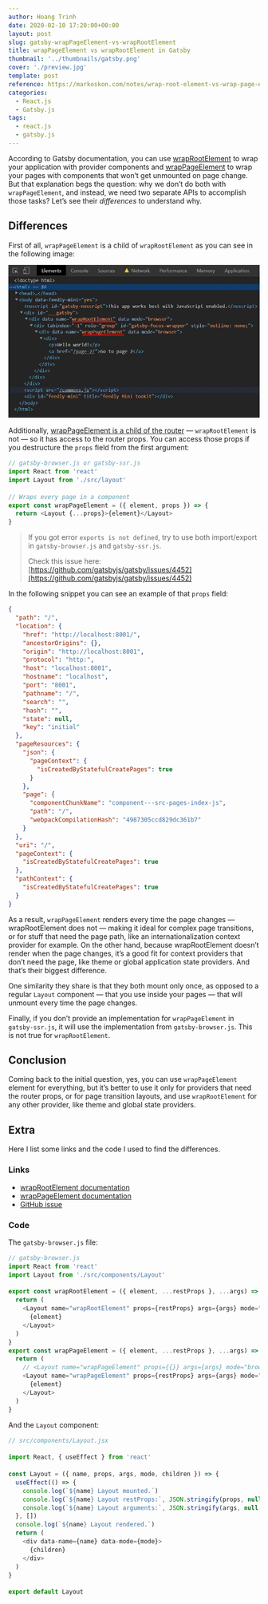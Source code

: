 ```yaml
---
author: Hoang Trinh
date: 2020-02-10 17:20:00+00:00
layout: post
slug: gatsby-wrapPageElement-vs-wrapRootElement
title: wrapPageElement vs wrapRootElement in Gatsby
thumbnail: '../thumbnails/gatsby.png'
cover: './preview.jpg'
template: post
reference: https://markoskon.com/notes/wrap-root-element-vs-wrap-page-element/
categories:
  - React.js
  - Gatsby.js
tags:
  - react.js
  - gatsby.js
---
```


According to Gatsby documentation, you can use [wrapRootElement](https://www.gatsbyjs.org/docs/browser-apis/#wrapRootElement) to wrap your application with provider components and [wrapPageElement](https://www.gatsbyjs.org/docs/browser-apis/#wrapPageElement) to wrap your pages with components that won’t get unmounted on page change. But that explanation begs the question: why we don’t do both with `wrapPageElement`, and instead, we need two separate APIs to accomplish those tasks? Let’s see their _differences_ to understand why.

## Differences

First of all, `wrapPageElement` is a child of `wrapRootElement` as you can see in the following image:

![wrapPageElement and wrapRootElement relationship](./wrappageelement-child-wraprootelement.jpg)

Additionally, [wrapPageElement is a child of the router](https://github.com/gatsbyjs/gatsby/issues/10688#issuecomment-450353014) — `wrapRootElement` is not — so it has access to the router props. You can access those props if you destructure the `props` field from the first argument:

```javascript
// gatsby-browser.js or gatsby-ssr.js
import React from 'react'
import Layout from './src/layout'

// Wraps every page in a component
export const wrapPageElement = ({ element, props }) => {
  return <Layout {...props}>{element}</Layout>
}
```

> If you got error `exports is not defined`, try to use both import/export in `gatsby-browser.js` and `gatsby-ssr.js`.
>
> Check this issue here: [https://github.com/gatsbyjs/gatsby/issues/4452](https://github.com/gatsbyjs/gatsby/issues/4452)

In the following snippet you can see an example of that `props` field:

```json
{
  "path": "/",
  "location": {
    "href": "http://localhost:8001/",
    "ancestorOrigins": {},
    "origin": "http://localhost:8001",
    "protocol": "http:",
    "host": "localhost:8001",
    "hostname": "localhost",
    "port": "8001",
    "pathname": "/",
    "search": "",
    "hash": "",
    "state": null,
    "key": "initial"
  },
  "pageResources": {
    "json": {
      "pageContext": {
        "isCreatedByStatefulCreatePages": true
      }
    },
    "page": {
      "componentChunkName": "component---src-pages-index-js",
      "path": "/",
      "webpackCompilationHash": "4987305ccd829dc361b7"
    }
  },
  "uri": "/",
  "pageContext": {
    "isCreatedByStatefulCreatePages": true
  },
  "pathContext": {
    "isCreatedByStatefulCreatePages": true
  }
}
```

As a result, `wrapPageElement` renders every time the page changes — wrapRootElement does not — making it ideal for complex page transitions, or for stuff that need the page path, like an internationalization context provider for example. On the other hand, because wrapRootElement doesn’t render when the page changes, it’s a good fit for context providers that don’t need the page, like theme or global application state providers. And that’s their biggest difference.

One similarity they share is that they both mount only once, as opposed to a regular `Layout` component — that you use inside your pages — that will unmount every time the page changes.

Finally, if you don’t provide an implementation for `wrapPageElement` in `gatsby-ssr.js`, it will use the implementation from `gatsby-browser.js`. This is not true for `wrapRootElement`.

## Conclusion

Coming back to the initial question, yes, you can use `wrapPageElement` element for everything, but it’s better to use it only for providers that need the router props, or for page transition layouts, and use `wrapRootElement` for any other provider, like theme and global state providers.

## Extra

Here I list some links and the code I used to find the differences.

### Links

- [wrapRootElement documentation](https://www.gatsbyjs.org/docs/browser-apis/#wrapRootElement)
- [wrapPageElement documentation](https://www.gatsbyjs.org/docs/browser-apis/#wrapPageElement)
- [GitHub issue](https://github.com/gatsbyjs/gatsby/issues/10688#issuecomment-450353014)

### Code

The `gatsby-browser.js` file:

```javascript
// gatsby-browser.js
import React from 'react'
import Layout from './src/components/Layout'

export const wrapRootElement = ({ element, ...restProps }, ...args) => {
  return (
    <Layout name="wrapRootElement" props={restProps} args={args} mode="browser">
      {element}
    </Layout>
  )
}
export const wrapPageElement = ({ element, ...restProps }, ...args) => {
  return (
    // <Layout name="wrapPageElement" props={{}} args={args} mode="browser">
    <Layout name="wrapPageElement" props={restProps} args={args} mode="browser">
      {element}
    </Layout>
  )
}
```

And the `Layout` component:

```javascript
// src/components/Layout.jsx

import React, { useEffect } from 'react'

const Layout = ({ name, props, args, mode, children }) => {
  useEffect(() => {
    console.log(`${name} Layout mounted.`)
    console.log(`${name} Layout restProps:`, JSON.stringify(props, null, 2))
    console.log(`${name} Layout arguments:`, JSON.stringify(args, null, 2))
  }, [])
  console.log(`${name} Layout rendered.`)
  return (
    <div data-name={name} data-mode={mode}>
      {children}
    </div>
  )
}

export default Layout
```
